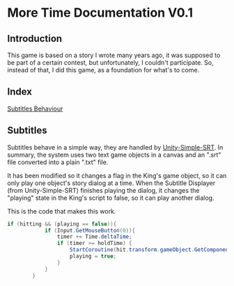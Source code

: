 # More Time Documentation V0.1
## Introduction

This game is based on a story I wrote many years ago, it was supposed to be part of a certain contest, but unfortunately, I couldn't participate.
So, instead of that, I did this game, as a foundation for what's to come.

## Index

[Subtitles Behaviour](#subtitles)


## Subtitles

Subtitles behave in a simple way, they are handled by [Unity-Simple-SRT](https://github.com/roguecode/Unity-Simple-SRT). 
In summary, the system uses two text game objects in a canvas and an ".srt" file converted into a plain ".txt" file.

It has been modified so it changes a flag in the King's game object, so it can only play one object's story dialog at a time. When the Subtitle Displayer (from Unity-Simple-SRT) finishes playing the dialog, it changes the "playing" state in the King's script to false, so it can play another dialog.

This is the code that makes this work.
```c#
if (hitting && (playing == false)){
            if (Input.GetMouseButton(0)){
                timer += Time.deltaTime;
                if (timer >= holdTime) {
                    StartCoroutine(hit.transform.gameObject.GetComponent<SubtitleDisplayer>().Begin());
                    playing = true;
                }
            }
        }
```